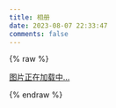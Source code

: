 ```yaml
---
title: 相册
date: 2023-08-07 22:33:47
comments: false
---
```

{% raw %}
<!DOCTYPE html>
<html>
<head>
  <meta charset="UTF-8">
  <meta name="viewport" content="width=device-width, initial-scale=1.0">
  <title>相册页面</title>
  <link rel="stylesheet" href="../lib/test_album/ins.css">
  <link rel="stylesheet" href="../lib/test_album/photoswipe.css"> 
  <link rel="stylesheet" href="../lib/test_album/default-skin/default-skin.css">
  <script src="https://code.jquery.com/jquery-3.6.0.min.js"></script> <!-- 引入 jQuery -->
  <script src="../lib/test_album/ins.js"></script> <!-- 引入 ins.js -->
</head>
<body>

<div class="instagram itemscope">
    <a href="https://xiryg.github.io" target="_blank" class="open-ins">图片正在加载中…</a>
</div>

<script>
  // 检查页面是否需要刷新并显示提示
  var postTitle = document.querySelector('.post-title');
  if (postTitle) {
    // 获取 localStorage 中的标记变量值
    var needRefresh = localStorage.getItem('needRefresh');
    
    // 检查标记变量值
    if (needRefresh === 'true') {
      // 显示提示
      var message = document.createElement('div');
      message.innerHTML = '图片加载完成，页面将在2秒后刷新';
      message.style.position = 'fixed';
      message.style.top = '50%';
      message.style.left = '50%';
      message.style.transform = 'translate(-50%, -50%)';
      message.style.backgroundColor = 'rgba(0, 0, 0, 0.7)';
      message.style.color = 'white';
      message.style.padding = '10px';
      message.style.borderRadius = '5px';
      document.body.appendChild(message);
      
      // 刷新页面
      setTimeout(function() {
        location.reload();
      }, 2000);
      
      // 将标记变量值设置为 false
      localStorage.setItem('needRefresh', 'false');
    }
  } else {
    // 退出页面时将标记变量值设置为 true
    localStorage.setItem('needRefresh', 'true');
  }
</script>

</body>
</html>

{% endraw %}

